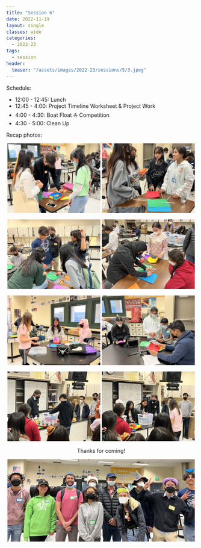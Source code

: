 ```yaml
---
title: "Session 6"
date: 2022-11-19
layout: single
classes: wide
categories:
  - 2022-23
tags:
  - session
header:
  teaser: "/assets/images/2022-23/sessions/5/3.jpeg"
---
```


Schedule:
- 12:00 - 12:45: Lunch
- 12:45 - 4:00: Project Timeline Worksheet & Project Work
- 4:00 - 4:30: Boat Float ⛵️ Competition
- 4:30 - 5:00: Clean Up

Recap photos:
<p align="center">
    <img src="/assets/images/2022-23/sessions/6/1.jpeg" width="49%" />
    <img src="/assets/images/2022-23/sessions/6/2.jpeg" width="49%    " />
</p>
<p align="center">
    <img src="/assets/images/2022-23/sessions/6/3.jpeg" width="49%" />
    <img src="/assets/images/2022-23/sessions/6/4.jpeg" width="49%    " />
</p>
<p align="center">
    <img src="/assets/images/2022-23/sessions/6/5.jpeg" width="49%" />
    <img src="/assets/images/2022-23/sessions/6/6.jpeg" width="49%    " />
</p>
<p align="center">
    <img src="/assets/images/2022-23/sessions/6/7.jpeg" width="49%" />
    <img src="/assets/images/2022-23/sessions/6/8.jpeg" width="49%    " />
</p>
<p align="center"> Thanks for coming! </p>
<p align="center">
    <img src="/assets/images/2022-23/sessions/6/hats.jpeg" width="99%    " />
</p>
